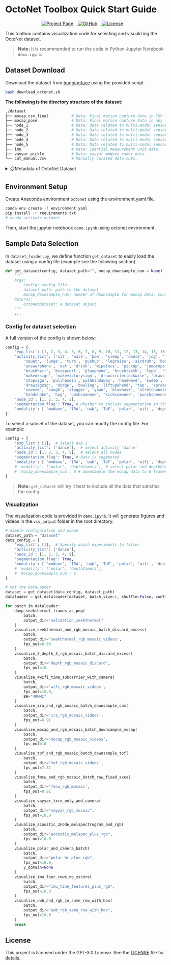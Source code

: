 # OctoNet Toolbox Quick Start Guide
<div style="text-align:center;">
  <a href="https://aiot-lab.github.io/OctoNet/" target="_blank">
    <img src="https://img.shields.io/badge/Project%20Page-Visit-blue" alt="Project Page" style="margin-right:10px;">
  </a>
  <a href="https://github.com/aiot-lab/OctoNet" target="_blank">
    <img src="https://img.shields.io/badge/GitHub-Visit-lightgrey" alt="GitHub" style="margin-right:10px;">
  </a>
  <a href="https://img.shields.io/badge/License-GPLv3-blue.svg" alt="License" style="margin-right:10px;">
    <img src="https://img.shields.io/badge/License-GPLv3-blue.svg" alt="License" style="margin-right:10px;">
  </a>
</div>

This toolbox contains visualization code for selecting and visualizing the OctoNet dataset.

> **Note:** It is recommended to run the code in Python Jupyter Notebook `demo.ipynb`.

## Dataset Download
Download the dataset from [huggingface](https://huggingface.co/datasets/hku-aiot/OctoNet) using the provided script.

```bash
bash download_octonet.sh
```

**The following is the directory structure of the dataset:**
```bash
./dataset
├── mocap_csv_final          # Data: Final motion capture data in CSV format.
├── mocap_pose               # Data: Final motion capture data in npy format.
├── node_1                   # Data: Data related to multi-modal sensor node 1.
├── node_2                   # Data: Data related to multi-modal sensor node 2.
├── node_3                   # Data: Data related to multi-modal sensor node 3.
├── node_4                   # Data: Data related to multi-modal sensor node 4.
├── node_5                   # Data: Data related to multi-modal sensor node 5.
├── imu                      # Data: Inertial measurement unit data.
├── vayyar_pickle            # Data: vayyar mmWave radar data.
└── cut_manual.csv           # Manually curated data cuts.
```

<details>
<summary>📋Metadata of OctoNet Dataset</summary>
Note: <br>
<ul>
<li>Gender is denoted by male (M) and female (F).</li>
<li>PA&F indicates that a subject performed both Programmed Aerobics and Freestyle. The asterisk (*) marks subjects who performed only Programmed Aerobics (no Freestyle).</li>
<li>For Scene&hArr;Exp ID mapping, Scene 1: 1-99, Scene 2: 101-199, Scene 3: 201-299.</li>
</ul>
<br>

| User (Gender) | Exp ID                   | Scene 1: Activity IDs | Scene 1: PA&F | Scene 2: Activity IDs | Scene 2: PA&F | Scene 3: Activity IDs   | Scene 3: PA&F |
|---------------|--------------------------|:---------------------:|:-------------:|:---------------------:|:-------------:|:-----------------------:|:-------------:|
| 1 (M)         | 1, 11, 101, 201          | all 62                | ✓             | 1–23                  |               | 1–23, 57–62             | ✓*            |
| 2 (M)         | 2, 12, 102, 112, 202     | all 62                | ✓             | 9–29                  | ✓             | 9–29                    |               |
| 3 (M)         | 3, 13, 113, 213          | all 62                | ✓             |                       | ✓             |                         | ✓             |
| 4 (F)         | 4, 14, 104, 114, 204     | all 62                | ✓             | 30–56                 | ✓             | 30–56                   |               |
| 5 (M)         | 5, 15, 115, 215          | all 62                | ✓             |                       | ✓             |                         | ✓             |
| 6 (F)         | 6, 16                    | all 62                | ✓             |                       |               |                         |               |
| 7 (M)         | 7, 17, 117, 217          | all 62                | ✓             |                       | ✓             |                         | ✓             |
| 8 (M)         | 8, 18, 108, 118          | all 62                | ✓             | 24–62                 | ✓             | 24–62                   |               |
| 9 (M)         | 9                        | all 62                |               |                       |               |                         |               |
| 10 (M)        | 10, 20, 120, 220         | all 62                | ✓             |                       | ✓             |                         | ✓             |
| 11 (F)        | 21                       |                       | ✓             |                       |               |                         |               |
| 12 (M)        | 22                       |                       | ✓             |                       |               |                         |               |
| 13 (F)        | 23                       |                       | ✓             |                       |               |                         |               |
| 14 (M)        | 24                       |                       | ✓             |                       |               |                         |               |
| 15 (F)        | 25                       |                       | ✓             |                       |               |                         |               |
| 16 (F)        | 26                       |                       | ✓             |                       |               |                         |               |
| 17 (F)        | 27                       |                       | ✓             |                       |               |                         |               |
| 18 (F)        | 28                       |                       | ✓             |                       |               |                         |               |
| 19 (F)        | 29                       |                       | ✓             |                       |               |                         |               |
| 20 (F)        | 30, 230                  |                       | ✓             |                       |               |                         | ✓             |
| 21 (M)        | 31                       |                       | ✓             |                       |               |                         |               |
| 22 (M)        | 32                       |                       | ✓             |                       |               |                         |               |
| 23 (F)        | 33                       |                       | ✓             |                       |               |                         |               |
| 24 (M)        | 34                       |                       | ✓             |                       |               |                         |               |
| 25 (M)        | 35                       |                       | ✓             |                       |               |                         |               |
| 26 (M)        | 36                       |                       | ✓             |                       |               |                         |               |
| 27 (M)        | 37                       |                       | ✓             |                       |               |                         |               |
| 28 (F)        | 38                       |                       | ✓             |                       |               |                         |               |
| 29 (F)        | 39                       |                       | ✓             |                       |               |                         |               |
| 30 (M)        | 40                       |                       | ✓             |                       |               |                         |               |
| 31 (M)        | 41                       |                       | ✓             |                       |               |                         |               |
| 32 (F)        | 42                       |                       | ✓             |                       |               |                         |               |
| 33 (F)        | 43                       |                       | ✓             |                       |               |                         |               |
| 34 (F)        | 44                       |                       | ✓             |                       |               |                         |               |
| 35 (M)        | 45                       |                       | ✓             |                       |               |                         |               |
| 36 (M)        | 46                       |                       | ✓             |                       |               |                         |               |
| 37 (M)        | 47                       |                       | ✓             |                       |               |                         |               |
| 38 (F)        | 48                       |                       | ✓             |                       |               |                         |               |
| 39 (F)        | 49                       |                       | ✓             |                       |               |                         |               |
| 40 (M)        | 111, 211                 |                       |               | 1–8                   | ✓             | 1–8                     | ✓             |
| 41 (F)        | 121, 221                 |                       |               |                       | ✓             |                         | ✓             |
</details>


## Environment Setup
Create Anaconda environment `octonet` using the environment.yaml file.

```bash
conda env create -f environment.yaml
pip install -r requirements.txt
# conda activate octonet
```

Then, start the jupyter notebook `demo.ipynb` using octonet environment.

## Sample Data Selection
In `dataset_loader.py`, we define function `get_dataset` to easily load the dataset using a config file (example see the following section).

```python
def get_dataset(config, dataset_path="", mocap_downsample_num = None) -> OctonetDataset:
    """
    Args:
        config: config file
        dataset_path: path to the dataset
        mocap_downsample_num: number of downsample for mocap data, could be shadowed by config['mocap_downsample_num']
    Returns:
        OctonetDataset: a dataset object
    """
    ...
```

### Config for dataset selection
A full version of the config is shown below:
```python
config = {
    'exp_list': [1, 2, 3, 4, 5, 6, 7, 8, 9, 10, 11, 12, 13, 14, 15, 16, 17, 18, 20, 21, 22, 23, 24, 25, 26, 27, 28, 29, 30, 31, 32, 33, 34, 35, 36, 37, 38, 39, 40, 41, 42, 43, 44, 45, 46, 47, 48, 49, 101, 102, 104, 108, 111, 112, 113, 114, 115, 117, 118, 120, 121, 201, 202, 204, 208, 211, 213, 215, 217, 220, 221, 230]
    'activity_list': ['sit', 'walk', 'bow', 'sleep', 'dance', 'jog', 'falldown', 'jump', 'jumpingjack', 'thunmbup'
        'squat', 'lunge', 'turn', 'pushup', 'legraise', 'airdrum', 'boxing', 'shakehead',
        'answerphone', 'eat', 'drink', 'wipeface', 'pickup', 'jumprope', 'moppingfloor',
        'brushhair', 'bicepcurl', 'playphone', 'brushteeth', 'type', 'thumbup',
        'makeoksign', 'makevictorysign', 'drawcircleclockwise', 'drawcirclecounterclockwise',
        'stopsign', 'pullhandin','pushhandaway', 'handwave', 'sweep', 'clap', 'slide',
        'drawzigzag', 'dodge', 'bowling', 'liftupahand', 'tap', 'spreadandpinch', 'drawtriangle',
        'sneeze', 'cough', 'stagger', 'yawn', 'blownose', 'stretchoneself', 'touchface',
        'handshake', 'hug', 'pushsomeone', 'kicksomeone', 'punchsomeone', 'conversation', 'gym', 'freestyle'],  # Specify which activities to filter
    'node_id': [1, 2, 3, 4, 5], 
    'segmentation_flag': True, # whether to include segmentation in the dataset
    'modality': [ 'mmWave', 'IRA', 'uwb', 'ToF', 'polar', 'wifi', 'depthCamera', 'seekThermal','acoustic', 'imu', 'vayyar', 'mocap'] # depthCamera is RGB-D camera
}
```

To select a subset of the dataset, you can modify the config file. For example:
```python
config = {
    'exp_list': [1],  # select exp 1
    'activity_list': ['dance'],  # select activity 'dance'
    'node_id': [1, 2, 3, 4, 5],  # select all nodes
    'segmentation_flag': True, # data is segmented
    'modality': [ 'mmWave', 'IRA', 'uwb', 'ToF', 'polar', 'wifi', 'depthCamera', 'seekThermal','acoustic', 'imu', 'vayyar', 'mocap'], # select all modalities
    # 'modality': ['polar', 'depthCamera'], # select polar and depthCamera modalities
    # 'mocap_downsample_num': 6 # downsample the mocap data to 6 frames per second
}
```

> **Note:** `get_dataset` will try it best to include all the data that satisfies the config.

### Visualization
The visualization code is provided in `demo.ipynb`. It will generate figures and videos in the `vis_output` folder in the root directory.

```python
# Sample configuration and usage
dataset_path = "dataset"
data_config = {
    'exp_list': [1],  # Specify which experiments to filter
    'activity_list': ['dance'],  
    'node_id': [1, 2, 3, 4, 5], 
    'segmentation_flag': True,
    'modality': [ 'mmWave', 'IRA', 'uwb', 'ToF', 'polar', 'wifi', 'depthCamera', 'seekThermal','acoustic', 'imu', 'vayyar', 'mocap'],
    # 'modality': ['polar', 'depthCamera'],
    # 'mocap_downsample_num': 6
}

# Get the DataLoader
dataset = get_dataset(data_config, dataset_path)
dataloader = get_dataloader(dataset, batch_size=1, shuffle=False, config=data_config)

for batch in dataloader:
    dump_seekthermal_frames_as_png(
        batch, 
        output_dir="validation_seekthermal"
    )
    visualize_seekthermal_and_rgb_mosaic_batch_discard_excess(
        batch,
        output_dir='seekthermal_rgb_mosaic_videos',
        fps_out=8.80
    )
    visualize_3_depth_3_rgb_mosaic_batch_discard_excess(
        batch,
        output_dir='depth_rgb_mosaic_discard',
        fps_out=10
    )
    visualize_4wifi_time_subcarrier_with_camera(
        batch,
        output_dir='wifi_rgb_mosaic_videos',
        fps_out=10.0,
        BW="40MHz"
    )
    visualize_ira_and_rgb_mosaic_batch_downsample_cam(
        batch,
        output_dir='ira_rgb_mosaic_videos',
        fps_out=6.91
    )
    visualize_mocap_and_rgb_mosaic_batch_downsample_mocap(
        batch,
        output_dir='mocap_rgb_mosaic_videos',
        fps_out=10
    )
    visualize_tof_and_rgb_mosaic_batch_downsample_tof(
        batch,
        output_dir='tof_rgb_mosaic_videos',
        fps_out=7.32
    )
    visualize_fmcw_and_rgb_mosaic_batch_raw_fixed_axes(
        batch,
        output_dir='fmcw_rgb_mosaic',
        fps_out=8.81
    )
    visualize_vayyar_txrx_only_and_camera(
        batch,
        output_dir="vayyar_rgb_mosaic",
        fps_out=10.0
    )
    visualize_acoustic_2node_melspectrogram_and_rgb(
        batch,
        output_dir="acoustic_melspec_plus_rgb",
        fps_out=10.0
    )
    visualize_polar_and_camera_batch(
        batch,
        output_dir="polar_hr_plus_rgb",
        fps_out=10.0,
        y_domain=None
    )
    visualize_imu_four_rows_no_zscore(
        batch,
        output_dir="imu_time_features_plus_rgb",
        fps_out=10.0
    )
    visualize_uwb_and_rgb_in_same_row_with_box(
        batch,
        output_dir="uwb_rgb_same_row_with_box",
        fps_out=10.0
    )
    break
```

## License
This project is licensed under the GPL-3.0 License. See the [LICENSE](./LICENSE) file for details.
